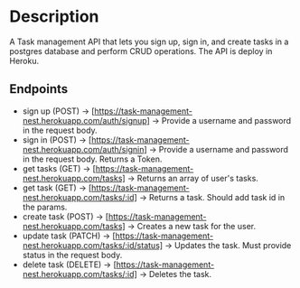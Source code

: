 # Description

  A Task management API that lets you sign up, sign in, and create tasks in a postgres database and perform CRUD operations.
  The API is deploy in Heroku.

## Endpoints

  - sign up (POST) -> [https://task-management-nest.herokuapp.com/auth/signup] -> Provide a username and password in the request body.
  - sign in (POST) -> [https://task-management-nest.herokuapp.com/auth/signin] -> Provide a username and password in the request body. Returns a Token.
  - get tasks (GET) -> [https://task-management-nest.herokuapp.com/tasks] -> Returns an array of user's tasks.
  - get task (GET) -> [https://task-management-nest.herokuapp.com/tasks/:id] -> Returns a task. Should add task id in the params.
  - create task (POST) -> [https://task-management-nest.herokuapp.com/tasks] -> Creates a new task for the user.
  - update task (PATCH) -> [https://task-management-nest.herokuapp.com/tasks/:id/status] -> Updates the task. Must provide status in the request body.
  - delete task (DELETE) -> [https://task-management-nest.herokuapp.com/tasks/:id] -> Deletes the task.
